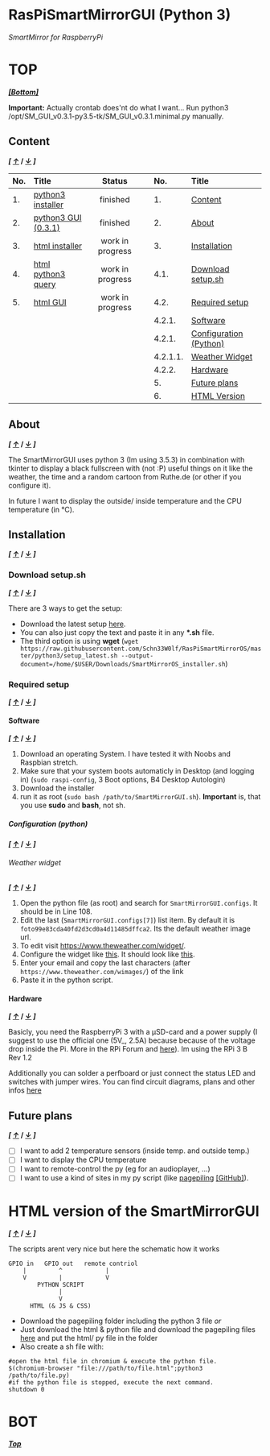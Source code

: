 # RasPiSmartMirrorGUI (Python 3)
_SmartMirror for RaspberryPi_
# TOP
[_**\[Bottom\]**_](#bot)

**Important:** Actually crontab does'nt do what I want... Run python3 /opt/SM_GUI_v0.3.1-py3.5-tk/SM_GUI_v0.3.1.minimal.py manually.
## Content
**_\[ [&uarr;](#top)_ / _[&darr;](#bot) \]_**

| No. | Title | Status |                                            | No. | Title |
| :--- | :--- | :---: | --- | :--- | :--- |
| 1. | [python3 installer](python3/setup_latest.sh) | finished |    | 1. | [Content](#content) |
| 2. | [python3 GUI (0.3.1)](python3/SM_GUI_v0.3.1.minimal.py) | finished | | 2. | [About](#about) |
| 3. | [html installer]() | work in progress |                      | 3. | [Installation](#installation) |
| 4. | [html python3 query]() | work in progress |                  | 4.1. | [Download setup.sh](#download-setupsh) |
| 5. | [html GUI]() | work in progress |                            | 4.2. | [Required setup](#required-setup) |
| | | |                                                             | 4.2.1. | [Software](#software) |
| | | |                                                             | 4.2.1. | [Configuration (Python)](#configuration-python) |
| | | |                                                             | 4.2.1.1. | [Weather Widget](#weather-widget) |
| | | |                                                             | 4.2.2. | [Hardware](#hardware) |
| | | |                                                             | 5. | [Future plans](#future-plans) |
| | | |                                                             | 6. | [HTML Version](#html-version-of-the-smartmirrorgui) |
## About
**_\[ [&uarr;](#top)_ / _[&darr;](#bot) \]_**

The SmartMirrorGUI uses python 3 (Im using 3.5.3) in combination with tkinter to display a black fullscreen with (not :P) useful things on it like the weather, the time and a random cartoon from Ruthe.de (or other if you configure it).

In future I want to display the outside/ inside temperature and the CPU temperature (in °C).
## Installation
**_\[ [&uarr;](#top)_ / _[&darr;](#bot) \]_**

### Download setup.sh
**_\[ [&uarr;](#top)_ / _[&darr;](#bot) \]_**

There are 3 ways to get the setup:
- Download the latest setup [here](python3/setup_latest.sh).
- You can also just copy the text and paste it in any **\*.sh** file.
- The third option is using **wget** (`wget https://raw.githubusercontent.com/Schn33W0lf/RasPiSmartMirrorOS/master/python3/setup_latest.sh --output-document=/home/$USER/Downloads/SmartMirrorOS_installer.sh`)
### Required setup
**_\[ [&uarr;](#top)_ / _[&darr;](#bot) \]_**

#### Software
**_\[ [&uarr;](#top)_ / _[&darr;](#bot) \]_**

1. Download an operating System. I have tested it with Noobs and Raspbian stretch.
2. Make sure that your system boots automaticly in Desktop (and logging in) (`sudo raspi-config`, 3 Boot options, B4 Desktop Autologin)
3. Download the installer
4. run it as root (`sudo bash /path/to/SmartMirrorGUI.sh`). **Important** is, that you use **sudo** and **bash**, not sh.
##### Configuration (python)
**_\[ [&uarr;](#top)_ / _[&darr;](#bot) \]_**

###### Weather widget
**_\[ [&uarr;](#top)_ / _[&darr;](#bot) \]_**

1. Open the python file (as root) and search for `SmartMirrorGUI.configs`. It should be in Line 108.
2. Edit the last (`SmartMirrorGUI.configs[7]`) list item. By default it is `foto99e83cda40fd2d3cd0a4d11485dffca2`. Its the default weather image url.
3. To edit visit https://www.theweather.com/widget/.
4. Configure the widget like [this](python3/examples/SmartMirror_weather_example_config.png). It should look like [this](python3/examples/SmartMirror_weather_example.png).
5. Enter your email and copy the last characters (after `https://www.theweather.com/wimages/`) of the link
6. Paste it in the python script.
#### Hardware
**_\[ [&uarr;](#top)_ / _[&darr;](#bot) \]_**

Basicly, you need the RaspberryPi 3 with a µSD-card and a power supply (I suggest to use the official one (5V_, 2.5A) because because of the voltage drop inside the Pi. More in the RPi Forum and [here](https://www.raspberrypi.org/documentation/hardware/raspberrypi/power/README.md)). Im using the RPi 3 B Rev 1.2

Additionally you can solder a perfboard or just connect the status LED and switches with jumper wires. You can find circuit diagrams, plans and other infos [here](hardware)
## Future plans
**_\[ [&uarr;](#top)_ / _[&darr;](#bot) \]_**

- [ ] I want to add 2 temperature sensors (inside temp. and outside temp.)
- [ ] I want to display the CPU temperature
- [ ] I want to remote-control the py (eg for an audioplayer, ...)
- [ ] I want to use a kind of sites in my py script (like [pagepiling](https://alvarotrigo.com/pagePiling/) [\[GitHub\]](https://github.com/alvarotrigo/pagePiling.js)).

# HTML version of the SmartMirrorGUI
**_\[ [&uarr;](#top)_ / _[&darr;](#bot) \]_**

The scripts arent very nice but here the schematic how it works
```
GPIO in   GPIO out   remote contriol
    |         ^            |
    V         |            V
        PYTHON SCRIPT
              |
              V
      HTML (& JS & CSS)
```
- Download the pagepiling folder including the python 3 file _or_
- Just download the html & python file and download the pagepiling files [here](https://github.com/alvarotrigo/pagePiling.js) and put the html/ py file in the folder
- Also create a sh file with:
```
#open the html file in chromium & execute the python file.
$(chromium-browser "file:///path/to/file.html";python3 /path/to/file.py)
#if the python file is stopped, execute the next command.
shutdown 0
```
# BOT
[_**Top**_](#top)

